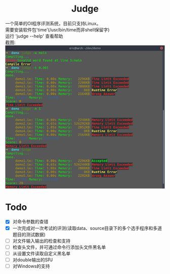 # <center>Judge</center>
一个简单的OI程序评测系统，目前只支持Linux。</br>
需要安装软件包'time'(/usr/bin/time而非shell保留字)</br>
运行 'judge --help' 查看帮助</br>
截图:</br>
![](./screenshot/demo.png)

# Todo
- [x] 对命令参数的查错
- [x] 一次完成对一次考试的评测(读取data、source目录下的多个选手程序和多道题目的测试数据)
- [ ] 对文件输入输出的检查和支持
- [ ] 检查头文件，并可通过命令行添加头文件黑名单
- [ ] 从设置文件读取自定义黑名单
- [ ] 对double输出的SPJ
- [ ] 对Windows的支持

